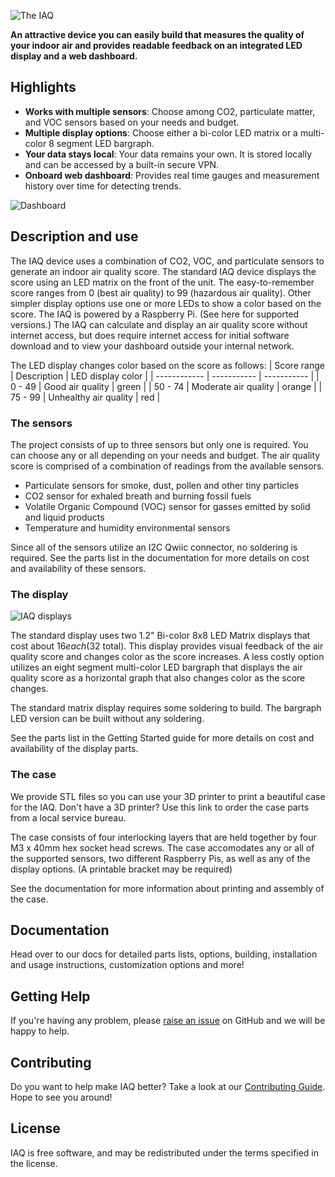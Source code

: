 ![The IAQ](https://raw.githubusercontent.com/balena-io-playground/balena-iaq/master/images/iaq-device-m1.png)

**An attractive device you can easily build that measures the quality of your indoor air and provides readable feedback on an integrated LED display and a web dashboard.**

## Highlights

- **Works with multiple sensors**: Choose among CO2, particulate matter, and VOC sensors based on your needs and budget.
- **Multiple display options**: Choose either a bi-color LED matrix or a multi-color 8 segment LED bargraph.
- **Your data stays local**: Your data remains your own. It is stored locally and can be accessed by a built-in secure VPN.
- **Onboard web dashboard**: Provides real time gauges and measurement history over time for detecting trends. 

![Dashboard](https://raw.githubusercontent.com/balena-io-playground/balena-iaq/master/images/dashboard.png)

## Description and use
The IAQ device uses a combination of CO2, VOC, and particulate sensors to generate an indoor air quality score.  The standard IAQ device displays the score using an LED matrix on the front of the unit. The easy-to-remember score ranges from 0 (best air quality) to 99 (hazardous air quality). Other simpler display options use one or more LEDs to show a color based on the score. The IAQ is powered by a Raspberry Pi. (See here for supported versions.) The IAQ can calculate and display an air quality score without internet access, but does require internet access for initial software download and to view your dashboard outside your internal network.

The LED display changes color based on the score as follows:
| Score range | Description | LED display color | 
| ------------ | ----------- | ----------- |
| 0 - 49 | Good air quality | green |
| 50 - 74 | Moderate air quality | orange |
| 75 - 99 | Unhealthy air quality | red |

### The sensors
The project consists of up to three sensors but only one is required. You can choose any or all depending on your needs and budget. The air quality score is comprised of a combination of readings from the available sensors. 

- Particulate sensors for smoke, dust, pollen and other tiny particles
- CO2 sensor for exhaled breath and burning fossil fuels
- Volatile Organic Compound (VOC) sensor for gasses emitted by solid and liquid products
- Temperature and humidity environmental sensors

Since all of the sensors utilize an I2C Qwiic connector, no soldering is required. See the parts list in the documentation for more details on cost and availability of these sensors.

### The display

![IAQ displays](https://raw.githubusercontent.com/balena-io-playground/balena-iaq/master/images/three-iaq-displays.png)

The standard display uses two 1.2" Bi-color 8x8 LED Matrix displays that cost about $16 each ($32 total). This display provides visual feedback of the air quality score and changes color as the score increases. A less costly option utilizes an eight segment multi-color LED bargraph that displays the air quality score as a horizontal graph that also changes color as the score changes. 

The standard matrix display requires some soldering to build. The bargraph LED version can be built without any soldering.

See the parts list in the Getting Started guide for more details on cost and availability of the display parts.

### The case

We provide STL files so you can use your 3D printer to print a beautiful case for the IAQ. Don't have a 3D printer? Use this link to order the case parts from a local service bureau.

The case consists of four interlocking layers that are held together by four M3 x 40mm hex socket head screws. The case accomodates any or all of the supported sensors, two different Raspberry Pis, as well as any of the display options. (A printable bracket may be required)

See the documentation for more information about printing and assembly of the case.

## Documentation

Head over to our docs for detailed parts lists, options, building, installation and usage instructions, customization options and more!

## Getting Help

If you're having any problem, please [raise an issue](https://github.com/balena-io-playground/balena-iaq/issues/new) on GitHub and we will be happy to help.

## Contributing

Do you want to help make IAQ better? Take a look at our [Contributing Guide](https://sound.balenalabs.io/contributing). Hope to see you around!

## License

IAQ is free software, and may be redistributed under the terms specified in the license.
